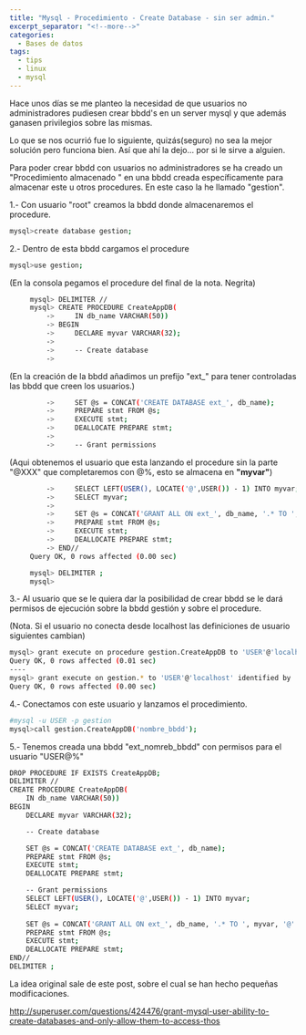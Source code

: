 ```yaml
---
title: "Mysql - Procedimiento - Create Database - sin ser admin."
excerpt_separator: "<!--more-->"
categories:
  - Bases de datos
tags:
  - tips
  - linux
  - mysql
---
```

Hace unos días se me planteo la necesidad de que usuarios no administradores pudiesen crear bbdd's en un server mysql y que además ganasen privilegios sobre las mismas.

Lo que se nos ocurrió fue lo siguiente, quizás(seguro) no sea la mejor solución pero funciona bien. Así que ahí la dejo... por si le sirve a alguien.
<!--more-->

Para poder crear bbdd con usuarios no administradores se ha creado un "Procedimiento almacenado " en una bbdd creada específicamente para almacenar este u otros procedures.
En este caso la he llamado "gestion".

1.- Con usuario "root" creamos la bbdd donde almacenaremos el procedure.
```bash
mysql>create database gestion;
```

2.- Dentro de esta bbdd cargamos el procedure
```bash
mysql>use gestion;
```

(En la consola pegamos el procedure del final de la nota. Negrita)
```bash
     mysql> DELIMITER //
     mysql> CREATE PROCEDURE CreateAppDB(
         ->     IN db_name VARCHAR(50))
         -> BEGIN
         ->     DECLARE myvar VARCHAR(32);
         ->
         ->     -- Create database
         ->
```

(En la creación de la bbdd añadimos un prefijo "ext_" para tener controladas las bbdd que creen los usuarios.)
```bash
         ->     SET @s = CONCAT('CREATE DATABASE ext_', db_name);
         ->     PREPARE stmt FROM @s;
         ->     EXECUTE stmt;
         ->     DEALLOCATE PREPARE stmt;
         ->
         ->     -- Grant permissions
```

(Aqui obtenemos el usuario que esta lanzando el procedure sin la parte "@XXX" que completaremos con @%, esto se almacena en **"myvar"**)
```bash
         ->     SELECT LEFT(USER(), LOCATE('@',USER()) - 1) INTO myvar;
         ->     SELECT myvar;
         ->
         ->     SET @s = CONCAT('GRANT ALL ON ext_', db_name, '.* TO ', myvar, '@''%''');
         ->     PREPARE stmt FROM @s;
         ->     EXECUTE stmt;
         ->     DEALLOCATE PREPARE stmt;
         -> END//
     Query OK, 0 rows affected (0.00 sec)

     mysql> DELIMITER ;
     mysql>
```

3.- Al usuario que se le quiera dar la posibilidad de crear bbdd se le dará permisos de ejecución sobre la bbdd gestión y sobre el procedure.

(Nota. Si el usuario no conecta desde localhost las definiciones de usuario siguientes cambian)

```bash
mysql> grant execute on procedure gestion.CreateAppDB to 'USER'@'localhost' identified by 'XXXXXX';
Query OK, 0 rows affected (0.01 sec)
----
mysql> grant execute on gestion.* to 'USER'@'localhost' identified by 'XXXXXX';
Query OK, 0 rows affected (0.00 sec)
```

4.- Conectamos con este usuario y lanzamos el procedimiento.
```bash
#mysql -u USER -p gestion
mysql>call gestion.CreateAppDB('nombre_bbdd'); 
```

5.- Tenemos creada una bbdd "ext_nomreb_bbdd" con permisos para el usuario "USER@%"

```bash
DROP PROCEDURE IF EXISTS CreateAppDB;
DELIMITER //
CREATE PROCEDURE CreateAppDB(
    IN db_name VARCHAR(50))
BEGIN
    DECLARE myvar VARCHAR(32);

    -- Create database

    SET @s = CONCAT('CREATE DATABASE ext_', db_name);
    PREPARE stmt FROM @s;
    EXECUTE stmt;
    DEALLOCATE PREPARE stmt;

    -- Grant permissions
    SELECT LEFT(USER(), LOCATE('@',USER()) - 1) INTO myvar;
    SELECT myvar;
   
    SET @s = CONCAT('GRANT ALL ON ext_', db_name, '.* TO ', myvar, '@''%''');
    PREPARE stmt FROM @s;
    EXECUTE stmt;
    DEALLOCATE PREPARE stmt;
END//
DELIMITER ;
```

La idea original sale de este post, sobre el cual se han hecho pequeñas modificaciones.

http://superuser.com/questions/424476/grant-mysql-user-ability-to-create-databases-and-only-allow-them-to-access-thos
